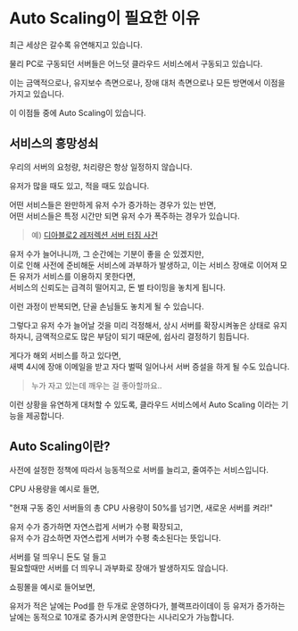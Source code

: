 # Auto Scaling이 필요한 이유

최근 세상은 갈수록 유연해지고 있습니다.

물리 PC로 구동되던 서버들은 어느덧 클라우드 서비스에서 구동되고 있습니다.

이는 금액적으로나, 유지보수 측면으로나, 장애 대처 측면으로나 모든 방면에서 이점을 가지고 있습니다.

이 이점들 중에 Auto Scaling이 있습니다.

## 서비스의 흥망성쇠

우리의 서버의 요청량, 처리량은 항상 일정하지 않습니다.

유저가 많을 때도 있고, 적을 때도 있습니다.

어떤 서비스들은 완만하게 유저 수가 증가하는 경우가 있는 반면,  
어떤 서비스들은 특정 시간만 되면 유저 수가 폭주하는 경우가 있습니다. 

> 예) [디아블로2 레저렉션 서버 터짐 사건](https://www.youtube.com/watch?v=KwY3Ukze-u8)

유저 수가 늘어나니까, 그 순간에는 기분이 좋을 순 있겠지만,  
이로 인해 사전에 준비해둔 서비스에 과부하가 발생하고, 이는 서비스 장애로 이어져 모든 유저가 서비스를 이용하지 못한다면,  
서비스의 신뢰도는 급격히 떨어지고, 돈 벌 타이밍을 놓치게 됩니다.

이런 과정이 반복되면, 단골 손님들도 놓치게 될 수 있습니다.

그렇다고 유저 수가 늘어날 것을 미리 걱정해서, 상시 서버를 확장시켜놓은 상태로 유지하자니, 금액적으로도 많은 부담이 되기 때문에, 쉽사리 결정하기 힘듭니다.

게다가 해외 서비스를 하고 있다면,  
새벽 4시에 장애 이메일을 받고 자다 벌떡 일어나서 서버 증설을 하게 될 수도 있습니다.  

> 누가 자고 있는데 깨우는 걸 좋아할까요..

이런 상황을 유연하게 대처할 수 있도록, 클라우드 서비스에서 Auto Scaling 이라는 기능을 제공합니다.

## Auto Scaling이란?

사전에 설정한 정책에 따라서 능동적으로 서버를 늘리고, 줄여주는 서비스입니다.

CPU 사용량을 예시로 들면, 

"현재 구동 중인 서버들의 총 CPU 사용량이 50%를 넘기면, 새로운 서버를 켜라!"

유저 수가 증가하면 자연스럽게 서버가 수평 확장되고,  
유저 수가 감소하면 자연스럽게 서버가 수평 축소된다는 뜻입니다.

서버를 덜 띄우니 돈도 덜 들고  
필요할때만 서버를 더 띄우니 과부화로 장애가 발생하지도 않습니다.

쇼핑몰을 예시로 들어보면,

유저가 적은 날에는 Pod를 한 두개로 운영하다가, 블랙프라이데이 등 유저가 증가하는 날에는 동적으로 10개로 증가시켜 운영한다는 시나리오가 가능합니다.
